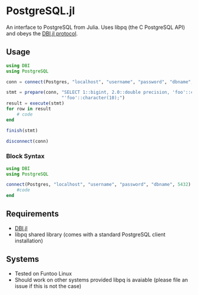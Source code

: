 # PostgreSQL.jl

An interface to PostgreSQL from Julia. Uses libpq (the C PostgreSQL API) and obeys the [DBI.jl protocol](https://github.com/johnmyleswhite/DBI.jl).


## Usage

```julia
using DBI
using PostgreSQL

conn = connect(Postgres, "localhost", "username", "password", "dbname", 5432)

stmt = prepare(conn, "SELECT 1::bigint, 2.0::double precision, 'foo'::character varying, " *
					 "'foo'::character(10);")
result = execute(stmt)
for row in result
	# code
end

finish(stmt)

disconnect(conn)
```

### Block Syntax

```julia
using DBI
using PostgreSQL

connect(Postgres, "localhost", "username", "password", "dbname", 5432) do conn
	#code
end
```


## Requirements

* [DBI.jl](https://github.com/johnmyleswhite/DBI.jl)
* libpq shared library (comes with a standard PostgreSQL client installation)


## Systems

* Tested on Funtoo Linux
* Should work on other systems provided libpq is avaiable (please file an issue if this is not the case)
